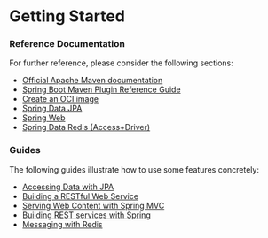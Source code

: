 # Getting Started

### Reference Documentation
For further reference, please consider the following sections:

* [Official Apache Maven documentation](https://maven.apache.org/guides/index.html)
* [Spring Boot Maven Plugin Reference Guide](https://docs.spring.io/spring-boot/docs/2.7.9/maven-plugin/reference/html/)
* [Create an OCI image](https://docs.spring.io/spring-boot/docs/2.7.9/maven-plugin/reference/html/#build-image)
* [Spring Data JPA](https://docs.spring.io/spring-boot/docs/2.7.9/reference/htmlsingle/#data.sql.jpa-and-spring-data)
* [Spring Web](https://docs.spring.io/spring-boot/docs/2.7.9/reference/htmlsingle/#web)
* [Spring Data Redis (Access+Driver)](https://docs.spring.io/spring-boot/docs/2.7.9/reference/htmlsingle/#data.nosql.redis)

### Guides
The following guides illustrate how to use some features concretely:

* [Accessing Data with JPA](https://spring.io/guides/gs/accessing-data-jpa/)
* [Building a RESTful Web Service](https://spring.io/guides/gs/rest-service/)
* [Serving Web Content with Spring MVC](https://spring.io/guides/gs/serving-web-content/)
* [Building REST services with Spring](https://spring.io/guides/tutorials/rest/)
* [Messaging with Redis](https://spring.io/guides/gs/messaging-redis/)

